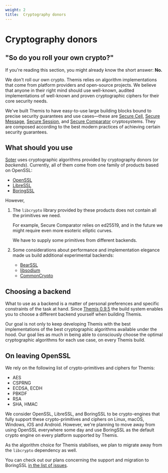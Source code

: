 ```yaml
---
weight: 2
title:  Cryptography donors
---
```


# Cryptography donors

## "So do you roll your own crypto?"

If you're reading this section, you might already know the short answer: **No.**

We don't roll our own crypto.
Themis relies on algorithm implementations
that come from platform providers and open-source projects.
We believe that anyone in their right mind should use well-known,
audited implementations of well-known and proven cryptographic ciphers
for their core security needs.

We've built Themis to have easy-to-use large building blocks
bound to precise security guarantees and use cases—these are
[Secure Cell](../cryptosystems/secure-cell/),
[Secure Message](../cryptosystems/secure-message/),
[Secure Session](../cryptosystems/secure-session/),
and [Secure Comparator](../cryptosystems/secure-comparator/) cryptosystems.
They are composed according to the best modern practices of achieving certain security guarantees.

## What should you use

[Soter](/themis/themis-architecture/soter/)
uses cryptographic algorithms provided by cryptography donors (or _backends_).
Currently, all of them come from one family of products based on OpenSSL:

  - [OpenSSL](https://www.openssl.org/)
  - [LibreSSL](http://www.libressl.org/)
  - [BoringSSL](https://boringssl.googlesource.com/boringssl/)

However,

 1. The `libcrypto` library provided by these products does not contain all the primitives we need.

    For example, Secure Comparator relies on ed25519,
    and in the future we might require even more esoteric elliptic curves.

    We have to supply some primitives from different backends.

 2. Some considerations about performance and implementation elegance
    made us build additional experimental backends:

    - [BearSSL](https://bearssl.org/)
    - [libsodium](https://libsodium.gitbook.io/doc/)
    - [CommonCrypto](https://github.com/soffes/CommonCrypto)

## Choosing a backend

What to use as a backend is a matter of personal preferences
and specific constraints of the task at hand.
Since [Themis 0.9.5](https://github.com/cossacklabs/themis/releases/tag/0.9.5)
the build system enables you to choose a different backend yourself when building Themis.

Our goal is not only to keep developing Themis with the best implementations
of the best cryptographic algorithms available under the hood.
Our goal lies as much in being able to consciously choose the optimal cryptographic algorithms
for each use case, on every Themis build.

## On leaving OpenSSL

We rely on the following list of crypto-primitives and ciphers for Themis:

  - AES
  - CSPRNG
  - ECDSA, ECDH
  - PBKDF
  - RSA
  - SHA, HMAC

We consider OpenSSL, LibreSSL, and BoringSSL
to be crypto-engines that fully support these crypto-primitives and ciphers
on Linux, macOS, Windows, iOS and Android.
However, we're planning to move away from using OpenSSL everywhere some day
and use BoringSSL as the default crypto engine on every platform supported by Themis.

As the algorithm choice for Themis stabilises,
we plan to migrate away from the `libcrypto` dependency as well.

You can check out our plans concerning the support and migration to BoringSSL
[in the list of issues](https://github.com/cossacklabs/themis/issues?utf8=%E2%9C%93&q=is%3Aissue+boringssl).
